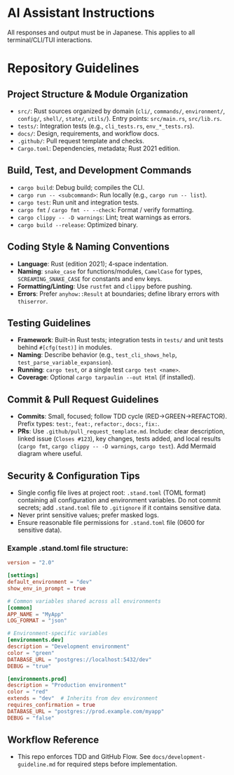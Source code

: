# AI Assistant Instructions

All responses and output must be in Japanese.
This applies to all terminal/CLI/TUI interactions.

# Repository Guidelines

## Project Structure & Module Organization
- `src/`: Rust sources organized by domain (`cli/`, `commands/`, `environment/`, `config/`, `shell/`, `state/`, `utils/`). Entry points: `src/main.rs`, `src/lib.rs`.
- `tests/`: Integration tests (e.g., `cli_tests.rs`, `env_*_tests.rs`).
- `docs/`: Design, requirements, and workflow docs.
- `.github/`: Pull request template and checks.
- `Cargo.toml`: Dependencies, metadata; Rust 2021 edition.

## Build, Test, and Development Commands
- `cargo build`: Debug build; compiles the CLI.
- `cargo run -- <subcommand>`: Run locally (e.g., `cargo run -- list`).
- `cargo test`: Run unit and integration tests.
- `cargo fmt` / `cargo fmt -- --check`: Format / verify formatting.
- `cargo clippy -- -D warnings`: Lint; treat warnings as errors.
- `cargo build --release`: Optimized binary.

## Coding Style & Naming Conventions
- **Language**: Rust (edition 2021); 4‑space indentation.
- **Naming**: `snake_case` for functions/modules, `CamelCase` for types, `SCREAMING_SNAKE_CASE` for constants and env keys.
- **Formatting/Linting**: Use `rustfmt` and `clippy` before pushing.
- **Errors**: Prefer `anyhow::Result` at boundaries; define library errors with `thiserror`.

## Testing Guidelines
- **Framework**: Built‑in Rust tests; integration tests in `tests/` and unit tests behind `#[cfg(test)]` in modules.
- **Naming**: Describe behavior (e.g., `test_cli_shows_help`, `test_parse_variable_expansion`).
- **Running**: `cargo test`, or a single test `cargo test <name>`.
- **Coverage**: Optional `cargo tarpaulin --out Html` (if installed).

## Commit & Pull Request Guidelines
- **Commits**: Small, focused; follow TDD cycle (RED→GREEN→REFACTOR). Prefix types: `test:`, `feat:`, `refactor:`, `docs:`, `fix:`.
- **PRs**: Use `.github/pull_request_template.md`. Include: clear description, linked issue (`Closes #123`), key changes, tests added, and local results (`cargo fmt`, `cargo clippy -- -D warnings`, `cargo test`). Add Mermaid diagram where useful.

## Security & Configuration Tips
- Single config file lives at project root: `.stand.toml` (TOML format) containing all configuration and environment variables. Do not commit secrets; add `.stand.toml` file to `.gitignore` if it contains sensitive data.
- Never print sensitive values; prefer masked logs.
- Ensure reasonable file permissions for `.stand.toml` file (0600 for sensitive data).

### Example .stand.toml file structure:
```toml
version = "2.0"

[settings]
default_environment = "dev"
show_env_in_prompt = true

# Common variables shared across all environments
[common]
APP_NAME = "MyApp"
LOG_FORMAT = "json"

# Environment-specific variables
[environments.dev]
description = "Development environment"
color = "green"
DATABASE_URL = "postgres://localhost:5432/dev"
DEBUG = "true"

[environments.prod]
description = "Production environment"
color = "red"
extends = "dev"  # Inherits from dev environment
requires_confirmation = true
DATABASE_URL = "postgres://prod.example.com/myapp"
DEBUG = "false"
```

## Workflow Reference
- This repo enforces TDD and GitHub Flow. See `docs/development-guideline.md` for required steps before implementation.

